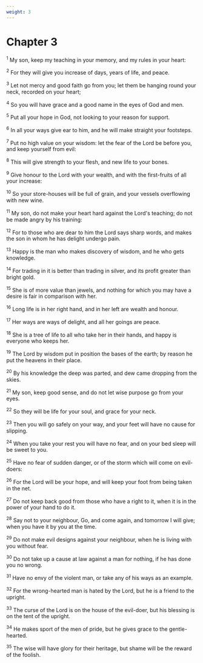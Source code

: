 ```yaml
---
weight: 3
---
```


# Chapter 3

<sup>1</sup> My son, keep my teaching in your memory, and my rules in your heart: 

<sup>2</sup> For they will give you increase of days, years of life, and peace. 

<sup>3</sup> Let not mercy and good faith go from you; let them be hanging round your neck, recorded on your heart; 

<sup>4</sup> So you will have grace and a good name in the eyes of God and men. 

<sup>5</sup> Put all your hope in God, not looking to your reason for support. 

<sup>6</sup> In all your ways give ear to him, and he will make straight your footsteps. 

<sup>7</sup> Put no high value on your wisdom: let the fear of the Lord be before you, and keep yourself from evil: 

<sup>8</sup> This will give strength to your flesh, and new life to your bones. 

<sup>9</sup> Give honour to the Lord with your wealth, and with the first-fruits of all your increase: 

<sup>10</sup> So your store-houses will be full of grain, and your vessels overflowing with new wine. 

<sup>11</sup> My son, do not make your heart hard against the Lord's teaching; do not be made angry by his training: 

<sup>12</sup> For to those who are dear to him the Lord says sharp words, and makes the son in whom he has delight undergo pain. 

<sup>13</sup> Happy is the man who makes discovery of wisdom, and he who gets knowledge. 

<sup>14</sup> For trading in it is better than trading in silver, and its profit greater than bright gold. 

<sup>15</sup> She is of more value than jewels, and nothing for which you may have a desire is fair in comparison with her. 

<sup>16</sup> Long life is in her right hand, and in her left are wealth and honour. 

<sup>17</sup> Her ways are ways of delight, and all her goings are peace. 

<sup>18</sup> She is a tree of life to all who take her in their hands, and happy is everyone who keeps her. 

<sup>19</sup> The Lord by wisdom put in position the bases of the earth; by reason he put the heavens in their place. 

<sup>20</sup> By his knowledge the deep was parted, and dew came dropping from the skies. 

<sup>21</sup> My son, keep good sense, and do not let wise purpose go from your eyes. 

<sup>22</sup> So they will be life for your soul, and grace for your neck. 

<sup>23</sup> Then you will go safely on your way, and your feet will have no cause for slipping. 

<sup>24</sup> When you take your rest you will have no fear, and on your bed sleep will be sweet to you. 

<sup>25</sup> Have no fear of sudden danger, or of the storm which will come on evil-doers: 

<sup>26</sup> For the Lord will be your hope, and will keep your foot from being taken in the net. 

<sup>27</sup> Do not keep back good from those who have a right to it, when it is in the power of your hand to do it. 

<sup>28</sup> Say not to your neighbour, Go, and come again, and tomorrow I will give; when you have it by you at the time. 

<sup>29</sup> Do not make evil designs against your neighbour, when he is living with you without fear. 

<sup>30</sup> Do not take up a cause at law against a man for nothing, if he has done you no wrong. 

<sup>31</sup> Have no envy of the violent man, or take any of his ways as an example. 

<sup>32</sup> For the wrong-hearted man is hated by the Lord, but he is a friend to the upright. 

<sup>33</sup> The curse of the Lord is on the house of the evil-doer, but his blessing is on the tent of the upright. 

<sup>34</sup> He makes sport of the men of pride, but he gives grace to the gentle-hearted. 

<sup>35</sup> The wise will have glory for their heritage, but shame will be the reward of the foolish. 


